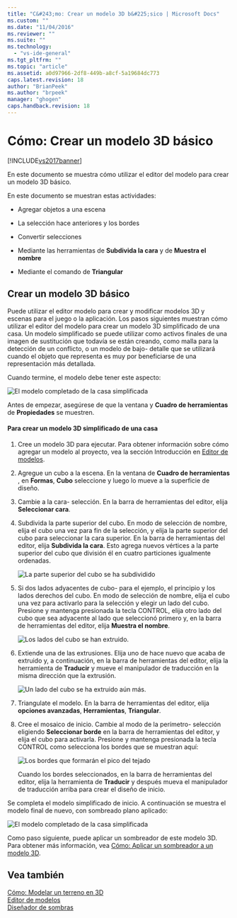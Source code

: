 ```yaml
---
title: "C&#243;mo: Crear un modelo 3D b&#225;sico | Microsoft Docs"
ms.custom: ""
ms.date: "11/04/2016"
ms.reviewer: ""
ms.suite: ""
ms.technology: 
  - "vs-ide-general"
ms.tgt_pltfrm: ""
ms.topic: "article"
ms.assetid: a0d97966-2df8-449b-a8cf-5a19684dc773
caps.latest.revision: 18
author: "BrianPeek"
ms.author: "brpeek"
manager: "ghogen"
caps.handback.revision: 18
---
```

# C&#243;mo: Crear un modelo 3D b&#225;sico
[!INCLUDE[vs2017banner](../code-quality/includes/vs2017banner.md)]

En este documento se muestra cómo utilizar el editor del modelo para crear un modelo 3D básico.  
  
 En este documento se muestran estas actividades:  
  
-   Agregar objetos a una escena  
  
-   La selección hace anteriores y los bordes  
  
-   Convertir selecciones  
  
-   Mediante las herramientas de **Subdivida la cara** y de **Muestra el nombre**  
  
-   Mediante el comando de **Triangular**  
  
## Crear un modelo 3D básico  
 Puede utilizar el editor modelo para crear y modificar modelos 3D y escenas para el juego o la aplicación.  Los pasos siguientes muestran cómo utilizar el editor del modelo para crear un modelo 3D simplificado de una casa.  Un modelo simplificado se puede utilizar como activos finales de una imagen de sustitución que todavía se están creando, como malla para la detección de un conflicto, o un modelo de bajo\- detalle que se utilizará cuando el objeto que representa es muy por beneficiarse de una representación más detallada.  
  
 Cuando termine, el modelo debe tener este aspecto:  
  
 ![El modelo completado de la casa simplificada](../designers/media/gfx_model_demo_house_final.png "gfx\_model\_demo\_house\_final")  
  
 Antes de empezar, asegúrese de que la ventana y **Cuadro de herramientas** de **Propiedades** se muestren.  
  
#### Para crear un modelo 3D simplificado de una casa  
  
1.  Cree un modelo 3D para ejecutar.  Para obtener información sobre cómo agregar un modelo al proyecto, vea la sección Introducción en [Editor de modelos](../designers/model-editor.md).  
  
2.  Agregue un cubo a la escena.  En la ventana de **Cuadro de herramientas** , en **Formas**, **Cubo** seleccione y luego lo mueve a la superficie de diseño.  
  
3.  Cambie a la cara\- selección.  En la barra de herramientas del editor, elija **Seleccionar cara**.  
  
4.  Subdivida la parte superior del cubo.  En modo de selección de nombre, elija el cubo una vez para fin de la selección, y elija la parte superior del cubo para seleccionar la cara superior.  En la barra de herramientas del editor, elija **Subdivida la cara**.  Esto agrega nuevos vértices a la parte superior del cubo que división él en cuatro particiones igualmente ordenadas.  
  
     ![La parte superior del cubo se ha subdividido](../designers/media/gfx_model_demo_house_subdiv.png "gfx\_model\_demo\_house\_subdiv")  
  
5.  Si dos lados adyacentes de cubo\- para el ejemplo, el principio y los lados derechos del cubo.  En modo de selección de nombre, elija el cubo una vez para activarlo para la selección y elegir un lado del cubo.  Presione y mantenga presionada la tecla CONTROL, elija otro lado del cubo que sea adyacente al lado que seleccionó primero y, en la barra de herramientas del editor, elija **Muestra el nombre**.  
  
     ![Los lados del cubo se han extruido.](../designers/media/gfx_model_demo_house_extrude.png "gfx\_model\_demo\_house\_extrude")  
  
6.  Extiende una de las extrusiones.  Elija uno de hace nuevo que acaba de extruido y, a continuación, en la barra de herramientas del editor, elija la herramienta de **Traducir** y mueve el manipulador de traducción en la misma dirección que la extrusión.  
  
     ![Un lado del cubo se ha extruido aún más.](../designers/media/gfx_model_demo_house_extend.png "gfx\_model\_demo\_house\_extend")  
  
7.  Triangulate el modelo.  En la barra de herramientas del editor, elija **opciones avanzadas**, **Herramientas**, **Triangular**.  
  
8.  Cree el mosaico de inicio.  Cambie al modo de la perímetro\- selección eligiendo **Seleccionar borde** en la barra de herramientas del editor, y elija el cubo para activarla.  Presione y mantenga presionada la tecla CONTROL como selecciona los bordes que se muestran aquí:  
  
     ![Los bordes que formarán el pico del tejado](../designers/media/gfx_model_demo_house_edges.png "gfx\_model\_demo\_house\_edges")  
  
     Cuando los bordes seleccionados, en la barra de herramientas del editor, elija la herramienta de **Traducir** y después mueva el manipulador de traducción arriba para crear el diseño de inicio.  
  
 Se completa el modelo simplificado de inicio.  A continuación se muestra el modelo final de nuevo, con sombreado plano aplicado:  
  
 ![El modelo completado de la casa simplificada](../designers/media/gfx_model_demo_house_final.png "gfx\_model\_demo\_house\_final")  
  
 Como paso siguiente, puede aplicar un sombreador de este modelo 3D.  Para obtener más información, vea [Cómo: Aplicar un sombreador a un modelo 3D](../designers/how-to-apply-a-shader-to-a-3-d-model.md).  
  
## Vea también  
 [Cómo: Modelar un terreno en 3D](../designers/how-to-model-3-d-terrain.md)   
 [Editor de modelos](../designers/model-editor.md)   
 [Diseñador de sombras](../designers/shader-designer.md)